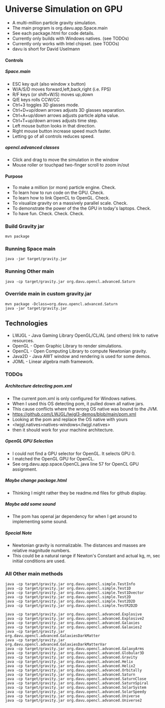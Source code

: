 # Universe Simulation on GPU
- A multi-million particle gravity simulation.
- The main program is org.davu.app.Space.main
- See each package.html for code details.
- Currently only builds with Windows natives. (see TODOs)
- Currently only works with Intel chipset. (see TODOs)
- davu is short for David Uselmann

#### Controls

##### Space.main
- ESC key    quit (also window x button)
- W/A/S/D    moves forward,left,back,right (i.e. FPS)
- R/F keys   (or shift+W/S) moves up,down 
- Q/E keys   rolls CCW/CC
- Ctrl+3     toggles 3D glasses mode.
- Ctrl+D+up/down arrows   adjusts 3D glasses separation.
- Ctrl+A+up/down arrows   adjusts particle alpha value.
- Ctrl+T+up/down arrows   adjusts time step.
- Left  mouse button   looks in that direction.
- Right mouse button   increase speed much faster.
- Letting go of all controls reduces speed.

##### opencl.advanced classes
- Click and drag to move the simulation in the window
- Mouse roller or touchpad two-finger scroll to zoom in/out

#### Purpose
- To make a million (or more) particle engine. Check.
- To learn how to run code on the GPU. Check.
- To learn how to link OpenCL to OpenGL. Check.
- To visualize gravity on a massively parallel scale. Check.
- To demonstrate the power of the the GPU in today's laptops. Check.
- To have fun. Check. Check. Check.

### Build Gravity jar

    mvn package

### Running Space main

    java -jar target/gravity.jar

### Running Other main

    java -cp target/gravity.jar org.davu.opencl.advanced.Saturn

### Override main in custom gravity.jar

    mvn package -Dclass=org.davu.opencl.advanced.Saturn
    java -jar target/gravity.jar


## Technologies
- LWJGL  - Java Gaming Library OpenGL/CL/AL (and others) link to native resources.
- OpenGL - Open Graphic Library to render simulations.
- OpenCL - Open Computing Library to compute Newtonian gravity.
- Java2D - Java AWT window and rendering is used for some demos.
- JOML   - Linear algebra math framework.

### TODOs

##### Architecture detecting pom.xml
- The current pom.xml is only configured for Windows natives.
- When I used this OS detecting pom, it pulled down all native jars.
- This cause conflicts where the wrong OS native was bound to the JVM.
- https://github.com/LWJGL/lwjgl3-demos/blob/main/pom.xml
- Looking at the pom and replace the OS native with yours
- <lwjgl.natives>natives-windows</lwjgl.natives>
- then it should work for your machine architecture.

##### OpenGL GPU Selection
- I could not find a GPU selector for OpenGL. It selects GPU 0.
- I matched the OpenGL GPU for OpenCL. 
- See org.davu.app.space.OpenCL.java line 57 for OpenCL GPU assignment.

##### Maybe change package.html
- Thinking I might rather they be readme.md files for github display.

##### Maybe add some sound
- The pom has openal jar dependency for when I get around to implementing some sound.

##### Special Note
- Newtonian gravity is normalizable. The distances and masses are relative magnitude numbers.
- This could be a natural range if Newton's Constant and actual kg, m, sec initial conditions are used.


### All Other main methods

    java -cp target/gravity.jar org.davu.opencl.simple.TestInfo
    java -cp target/gravity.jar org.davu.opencl.simple.Test1D
    java -cp target/gravity.jar org.davu.opencl.simple.Test1Dvector
    java -cp target/gravity.jar org.davu.opencl.simple.Test2D
    java -cp target/gravity.jar org.davu.opencl.simple.Test2D2D
    java -cp target/gravity.jar org.davu.opencl.simple.TestR2D2D
    
    java -cp target/gravity.jar org.davu.opencl.advanced.Explosive
    java -cp target/gravity.jar org.davu.opencl.advanced.Explosive2
    java -cp target/gravity.jar org.davu.opencl.advanced.Galaxies
    java -cp target/gravity.jar org.davu.opencl.advanced.Galaxies2
    java -cp target/gravity.jar org.davu.opencl.advanced.GalaxiesDarkMatter
    java -cp target/gravity.jar org.davu.opencl.advanced.GalaxiesDarkMatterVar
    java -cp target/gravity.jar org.davu.opencl.advanced.GalaxyArms
    java -cp target/gravity.jar org.davu.opencl.advanced.Globular3D
    java -cp target/gravity.jar org.davu.opencl.advanced.Gravity
    java -cp target/gravity.jar org.davu.opencl.advanced.Helix
    java -cp target/gravity.jar org.davu.opencl.advanced.Helix2
    java -cp target/gravity.jar org.davu.opencl.advanced.Orbitally
    java -cp target/gravity.jar org.davu.opencl.advanced.Saturn
    java -cp target/gravity.jar org.davu.opencl.advanced.SaturnClose
    java -cp target/gravity.jar org.davu.opencl.advanced.SaturnSpiral
    java -cp target/gravity.jar org.davu.opencl.advanced.SolarSystem
    java -cp target/gravity.jar org.davu.opencl.advanced.SolarSpeedy
    java -cp target/gravity.jar org.davu.opencl.advanced.Universe
    java -cp target/gravity.jar org.davu.opencl.advanced.Universe2

